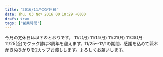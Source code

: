 ```yaml
---
title: '2016/11月の定休日'
date: Thu, 03 Nov 2016 00:10:29 +0000
draft: true
tags: ['営業時間']
---
```


今月の定休日は以下のとおりです。 11/7(月) 11/14(月) 11/21(月) 11/28(月)   11/25(金)でクック酢は3周年を迎えます。11/25～12/1の期間、感謝を込めて茨木産きぬひかりを2カップお渡しします。よろしくお願いします。